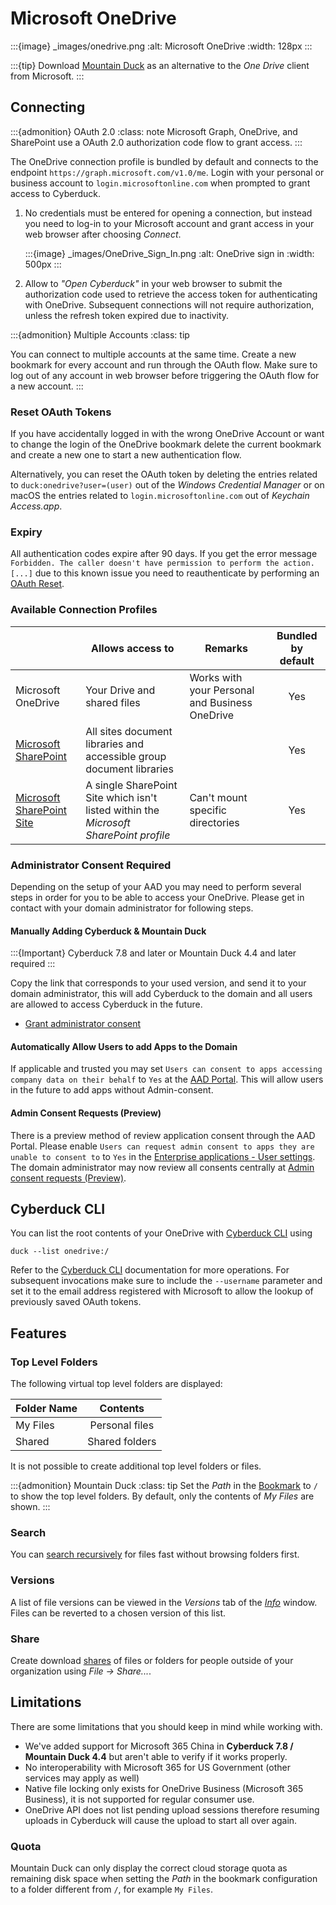 Microsoft OneDrive
====

:::{image} _images/onedrive.png
:alt: Microsoft OneDrive
:width: 128px
:::

:::{tip}
Download [Mountain Duck](https://mountainduck.io/) as an alternative to the *One Drive* client from Microsoft.
:::

## Connecting

:::{admonition} OAuth 2.0
:class: note
Microsoft Graph, OneDrive, and SharePoint use a OAuth 2.0 authorization code flow to grant access.
:::

The OneDrive connection profile is bundled by default and connects to the endpoint `https://graph.microsoft.com/v1.0/me`. Login with your personal or business account to `login.microsoftonline.com` when prompted to grant access to Cyberduck.

1. No credentials must be entered for opening a connection, but instead you need to log-in to your Microsoft account
   and grant access in your web browser after choosing _Connect_.

    :::{image} _images/OneDrive_Sign_In.png
    :alt: OneDrive sign in
    :width: 500px
    :::

2. Allow to _"Open Cyberduck"_ in your web browser to submit the authorization code used to retrieve the access token for authenticating with OneDrive. Subsequent connections will not require authorization, unless the refresh token expired due to inactivity.

:::{admonition} Multiple Accounts
:class: tip

You can connect to multiple accounts at the same time. Create a new bookmark for every account and run through the OAuth flow. Make sure to log out of any account in web browser before triggering the OAuth flow for a new account.
:::

### Reset OAuth Tokens

If you have accidentally logged in with the wrong OneDrive Account or want to change the login of the OneDrive bookmark delete the current bookmark and create a new one to start a new authentication flow.

Alternatively, you can reset the OAuth token by deleting the entries related to `duck:onedrive?user=(user)` out of the *Windows Credential Manager* or on macOS the entries related to `login.microsoftonline.com` out of *Keychain Access.app*.

### Expiry

All authentication codes expire after 90 days. If you get the error message `Forbidden. The caller doesn't have permission to perform the action. [...]` due to this known issue you need to reauthenticate by performing an [OAuth Reset](#reset-oauth-tokens).

### Available Connection Profiles

|                                            | Allows access to | Remarks                                        | Bundled by default |
|--------------------------------------------| --- |------------------------------------------------| :---: |
| Microsoft OneDrive                         | Your Drive and shared files	| Works with your Personal and Business OneDrive | Yes |
| [Microsoft SharePoint](sharepoint.md)      | All sites document libraries and accessible group document libraries |                                                | Yes |
| [Microsoft SharePoint Site](sharepoint.md) | A single SharePoint Site which isn't listed within the *Microsoft SharePoint profile* | Can't mount specific directories               | Yes |

### Administrator Consent Required

Depending on the setup of your AAD you may need to perform several steps in order for you to be able to access your OneDrive. Please get in contact with your domain administrator for following steps.

#### Manually Adding Cyberduck & Mountain Duck

:::{Important}
Cyberduck 7.8 and later or Mountain Duck 4.4 and later required
:::

Copy the link that corresponds to your used version, and send it to your domain administrator, this will add Cyberduck to the domain and all users are allowed to access Cyberduck in the future.

* [Grant administrator consent](https://login.microsoftonline.com/organizations/v2.0/adminconsent?client_id=f40bc18f-cd02-4212-b7f1-15243e4e2ad3&redirect_uri=https://cyberduck.io/oauth&scope=sites.readwrite.all%20files.readwrite.all%20offline_access%20user.read)

#### Automatically Allow Users to add Apps to the Domain

If applicable and trusted you may set `Users can consent to apps accessing company data on their behalf` to `Yes` at the [AAD Portal](https://aad.portal.azure.com/#blade/Microsoft_AAD_IAM/StartboardApplicationsMenuBlade/UserSettings). This will allow users in the future to add apps without Admin-consent.

#### Admin Consent Requests (Preview)

There is a preview method of review application consent through the AAD Portal. Please enable `Users can request admin consent to apps they are unable to consent to` to `Yes` in the [Enterprise applications - User settings](https://aad.portal.azure.com/#blade/Microsoft_AAD_IAM/StartboardApplicationsMenuBlade/UserSettings). The domain administrator may now review all consents centrally at [Admin consent requests (Preview)](https://aad.portal.azure.com/#blade/Microsoft_AAD_IAM/StartboardApplicationsMenuBlade/AccessRequests).

## Cyberduck CLI

You can list the root contents of your OneDrive with [Cyberduck CLI](https://duck.sh/) using

```
duck --list onedrive:/
```

Refer to the [Cyberduck CLI](../cli/index.md) documentation for more operations. For subsequent invocations make sure to include the `--username` parameter and set it to the email address registered with Microsoft to allow the lookup of previously saved OAuth tokens.

## Features

### Top Level Folders

The following virtual top level folders are displayed:

| Folder Name |    Contents    |
|-------------|:--------------:|
| My Files    | Personal files |
| Shared      | Shared folders |

It is not possible to create additional top level folders or files.

:::{admonition} Mountain Duck
:class: tip
Set the _Path_ in the [Bookmark](../cyberduck/bookmarks.md) to `/` to show the top level folders. By default, only the
contents of _My Files_ are shown.
:::

### Search

You can [search recursively](../cyberduck/browser.md#filter-and-search) for files fast without browsing folders first.

### Versions

A list of file versions can be viewed in the *Versions* tab of the *[Info](../cyberduck/info.md#versions)* window. Files can be reverted to a chosen version of this list. 

### Share

Create download [shares](../cyberduck/share.md#onedrive--sharepoint) of files or folders for people outside of your organization using *File → Share...*.

## Limitations

There are some limitations that you should keep in mind while working with.

- We've added support for Microsoft 365 China in **Cyberduck 7.8 / Mountain Duck 4.4** but aren't able to verify if it works properly.
- No interoperability with Microsoft 365 for US Government (other services may apply as well)
- Native file locking only exists for OneDrive Business (Microsoft 365 Business), it is not supported for regular consumer use.
- OneDrive API does not list pending upload sessions therefore resuming uploads in Cyberduck will cause the upload to start all over again.

### Quota

Mountain Duck can only display the correct cloud storage quota as remaining disk space when setting the *Path* in the bookmark configuration to a folder different from `/`, for example `My Files`.